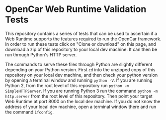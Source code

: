 # OpenCar Web Runtime Validation Tests

This repository contains a series of tests that can be used to ascertain if a Web Runtime supports the features required to run the OpenCar framework. In order to run these tests click on "Clone or download" on this page, and download a zip of this repository to your local dev machine. It can then be run through Python's HTTP server.

The commands to serve these files through Python are slightly different depending on your Python version. First `cd` into the unzipped copy of this repository on your local dev machine, and then check your python version by opening a terminal window and running `python -V`. If you are running Python 2, from the root level of this repository run ``python -m SimpleHTTPServer``. If you are running Python 3 run the command ``python -m http.server`` from the root level of this repository. Then point your target Web Runtime at port 8000 on the local dev machine. If you do not know the address of your local dev machine, open a terminal window there and run the command `ifconfig`.
